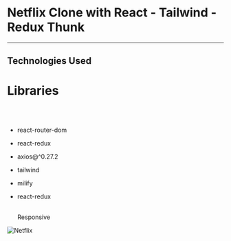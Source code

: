<h1>Netflix Clone with React - Tailwind - Redux Thunk </h1>

<hr>

<h2>Technologies Used</h2>

<p>

# Libraries

</br></br>

- react-router-dom
  </br>
- react-redux
  </br>
- axios@^0.27.2
  </br>
- tailwind
  </br>
- milify
  </br>
- react-redux
  </br>

  </br> Responsive </p>

![Netflix](https://github.com/user-attachments/assets/912e694f-867b-4ed0-a475-dcea806826c2)

